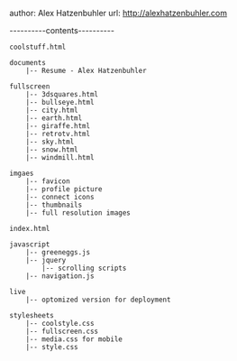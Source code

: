 author: Alex Hatzenbuhler
url: http://alexhatzenbuhler.com

----------contents----------

	coolstuff.html

	documents
		|-- Resume - Alex Hatzenbuhler

	fullscreen
		|-- 3dsquares.html
		|-- bullseye.html
		|-- city.html
		|-- earth.html
		|-- giraffe.html
		|-- retrotv.html
		|-- sky.html
		|-- snow.html
		|-- windmill.html

	imgaes
		|-- favicon
		|-- profile picture
		|-- connect icons
		|-- thumbnails
		|-- full resolution images

	index.html

	javascript
		|-- greeneggs.js
		|-- jquery
			|-- scrolling scripts
		|-- navigation.js

	live
		|-- optomized version for deployment

	stylesheets
		|-- coolstyle.css
		|-- fullscreen.css
		|-- media.css for mobile
		|-- style.css